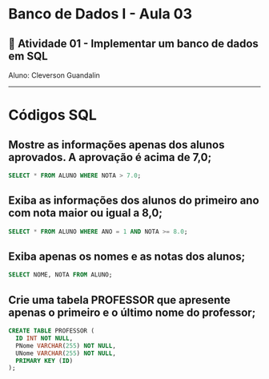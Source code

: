 # Banco de Dados I - Aula 03
## 📄 Atividade 01 - Implementar um banco de dados em SQL 
Aluno: Cleverson Guandalin

---
# Códigos SQL

## Mostre as informações apenas dos alunos aprovados. A aprovação é acima de 7,0;

```SQL
SELECT * FROM ALUNO WHERE NOTA > 7.0;
```

## Exiba as informações dos alunos do primeiro ano com nota maior ou igual a 8,0;

```SQL
SELECT * FROM ALUNO WHERE ANO = 1 AND NOTA >= 8.0;
```


## Exiba apenas os nomes e as notas dos alunos;

```SQL
SELECT NOME, NOTA FROM ALUNO;
```

## Crie uma tabela PROFESSOR que apresente apenas o primeiro e o último nome do professor;

```SQL
CREATE TABLE PROFESSOR (
  ID INT NOT NULL,
  PNome VARCHAR(255) NOT NULL,
  UNome VARCHAR(255) NOT NULL,
  PRIMARY KEY (ID)
);
```